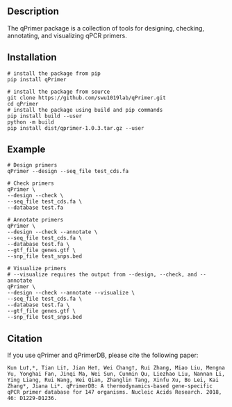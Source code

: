 ## Description
The qPrimer package is a collection of tools for designing, checking, annotating, and visualizing qPCR primers.

## Installation

```shell
# install the package from pip
pip install qPrimer
```

```shell
# install the package from source
git clone https://github.com/swu1019lab/qPrimer.git
cd qPrimer
# install the package using build and pip commands
pip install build --user
python -m build
pip install dist/qprimer-1.0.3.tar.gz --user
```

## Example

```shell
# Design primers
qPrimer --design --seq_file test_cds.fa

# Check primers
qPrimer \
--design --check \
--seq_file test_cds.fa \
--database test.fa

# Annotate primers
qPrimer \
--design --check --annotate \
--seq_file test_cds.fa \
--database test.fa \
--gtf_file genes.gtf \
--snp_file test_snps.bed

# Visualize primers
# --visualize requires the output from --design, --check, and --annotate
qPrimer \
--design --check --annotate --visualize \
--seq_file test_cds.fa \
--database test.fa \
--gtf_file genes.gtf \
--snp_file test_snps.bed
```

## Citation

If you use qPrimer and qPrimerDB, please cite the following paper:

```
Kun Lu†,*, Tian Li†, Jian He†, Wei Chang†, Rui Zhang, Miao Liu, Mengna Yu, Yonghai Fan, Jinqi Ma, Wei Sun, Cunmin Qu, Liezhao Liu, Nannan Li, Ying Liang, Rui Wang, Wei Qian, Zhanglin Tang, Xinfu Xu, Bo Lei, Kai Zhang*, Jiana Li*. qPrimerDB: A thermodynamics-based gene-specific qPCR primer database for 147 organisms. Nucleic Acids Research. 2018, 46: D1229-D1236. 
```